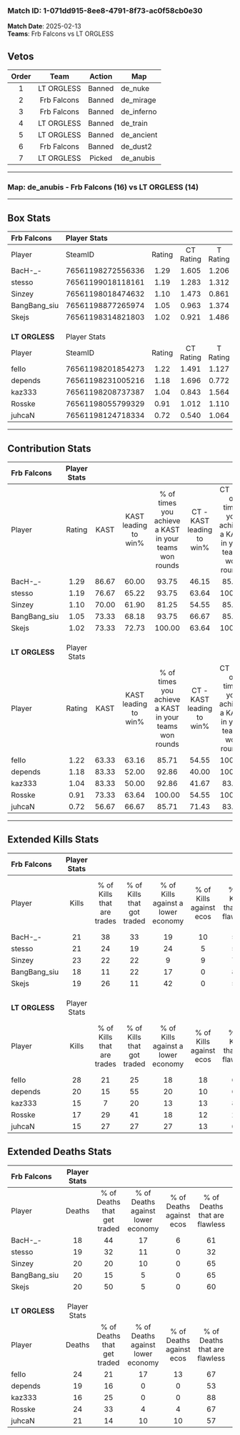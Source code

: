 ### Match ID: 1-071dd915-8ee8-4791-8f73-ac0f58cb0e30  
**Match Date**: 2025-02-13  
**Teams**: Frb Falcons vs LT ORGLESS  

## Vetos  

| Order | Team | Action | Map |
| :---: | :--: | :----: | --- |
| 1 | LT ORGLESS | Banned | de_nuke |
| 2 | Frb Falcons | Banned | de_mirage |
| 3 | Frb Falcons | Banned | de_inferno |
| 4 | LT ORGLESS | Banned | de_train |
| 5 | LT ORGLESS | Banned | de_ancient |
| 6 | Frb Falcons | Banned | de_dust2 |
| 7 | LT ORGLESS | Picked | de_anubis |

---  

### **Map**: de_anubis - Frb Falcons (16) vs LT ORGLESS (14)  
---  

## Box Stats  

| **Frb Falcons** | Player Stats      |        |           |          |       |      |       |         |        |      |     |
| :- | :- | :-: | :-: | :-: | :-: | :-: | :-: | :-: | :-: | :-: | :-: |
| Player          | SteamID           | Rating | CT Rating | T Rating | KAST  | ADR  | Kills | Assists | Deaths | K/D  | HS% |
| BacH-_-         | 76561198272556336 |  1.29  |   1.605   |  1.206   | 86.67 | 83.6 |  21   |   12    |   18   | 1.17 | 66  |
| stesso          | 76561199018118161 |  1.19  |   1.283   |  1.312   | 76.67 | 85.0 |  21   |    9    |   19   | 1.11 | 61  |
| Sinzey          | 76561198018474632 |  1.10  |   1.473   |  0.861   | 70.00 | 65.4 |  23   |    2    |   20   | 1.15 | 30  |
| BangBang_siu    | 76561198877265974 |  1.05  |   0.963   |  1.374   | 73.33 | 81.9 |  18   |    9    |   20   | 0.90 | 55  |
| Skejs           | 76561198314821803 |  1.02  |   0.921   |  1.486   | 73.33 | 67.0 |  19   |    5    |   20   | 0.95 | 52  |
|                 |                   |        |           |          |       |      |       |         |        |      |     |
|                 |                   |        |           |          |       |      |       |         |        |      |     |
|                 |                   |        |           |          |       |      |       |         |        |      |     |
| **LT ORGLESS**  | Player Stats      |        |           |          |       |      |       |         |        |      |     |
| Player          | SteamID           | Rating | CT Rating | T Rating | KAST  | ADR  | Kills | Assists | Deaths | K/D  | HS% |
| feIIo           | 76561198201854273 |  1.22  |   1.491   |  1.127   | 63.33 | 93.6 |  28   |    5    |   24   | 1.17 | 50  |
| depends         | 76561198231005216 |  1.18  |   1.696   |  0.772   | 83.33 | 79.9 |  20   |    5    |   19   | 1.05 | 45  |
| kaz333          | 76561198208737387 |  1.04  |   0.843   |  1.564   | 83.33 | 62.2 |  15   |    7    |   16   | 0.94 | 33  |
| Rosske          | 76561198055799329 |  0.91  |   1.012   |  1.110   | 73.33 | 66.4 |  17   |   10    |   24   | 0.71 | 76  |
| juhcaN          | 76561198124718334 |  0.72  |   0.540   |  1.064   | 56.67 | 55.3 |  15   |    3    |   21   | 0.71 | 46  |
---  

## Contribution Stats  

| **Frb Falcons** | Player Stats |       |                      |                                                        |                           |                                                             |                          |                                                            |
| :- | :-: | :-: | :-: | :-: | :-: | :-: | :-: | :-: |
| Player          |    Rating    | KAST  | KAST leading to win% | % of times you achieve a KAST in your teams won rounds | CT - KAST leading to win% | CT - % of times you achieve a KAST in your teams won rounds | T - KAST leading to win% | T - % of times you achieve a KAST in your teams won rounds |
| BacH-_-         |     1.29     | 86.67 |        60.00         |                         93.75                          |           46.15           |                            85.71                            |          75.00           |                           100.00                           |
| stesso          |     1.19     | 76.67 |        65.22         |                         93.75                          |           63.64           |                           100.00                            |          66.67           |                           88.89                            |
| Sinzey          |     1.10     | 70.00 |        61.90         |                         81.25                          |           54.55           |                            85.71                            |          70.00           |                           77.78                            |
| BangBang_siu    |     1.05     | 73.33 |        68.18         |                         93.75                          |           66.67           |                            85.71                            |          69.23           |                           100.00                           |
| Skejs           |     1.02     | 73.33 |        72.73         |                         100.00                         |           63.64           |                           100.00                            |          81.82           |                           100.00                           |
|                 |              |       |                      |                                                        |                           |                                                             |                          |                                                            |
|                 |              |       |                      |                                                        |                           |                                                             |                          |                                                            |
|                 |              |       |                      |                                                        |                           |                                                             |                          |                                                            |
| **LT ORGLESS**  | Player Stats |       |                      |                                                        |                           |                                                             |                          |                                                            |
| Player          |    Rating    | KAST  | KAST leading to win% | % of times you achieve a KAST in your teams won rounds | CT - KAST leading to win% | CT - % of times you achieve a KAST in your teams won rounds | T - KAST leading to win% | T - % of times you achieve a KAST in your teams won rounds |
| feIIo           |     1.22     | 63.33 |        63.16         |                         85.71                          |           54.55           |                           100.00                            |          75.00           |                           75.00                            |
| depends         |     1.18     | 83.33 |        52.00         |                         92.86                          |           40.00           |                           100.00                            |          70.00           |                           87.50                            |
| kaz333          |     1.04     | 83.33 |        50.00         |                         92.86                          |           41.67           |                            83.33                            |          57.14           |                           100.00                           |
| Rosske          |     0.91     | 73.33 |        63.64         |                         100.00                         |           54.55           |                           100.00                            |          72.73           |                           100.00                           |
| juhcaN          |     0.72     | 56.67 |        66.67         |                         85.71                          |           71.43           |                            83.33                            |          63.64           |                           87.50                            |
---  

## Extended Kills Stats  

| **Frb Falcons** | Player Stats |                            |                            |                                    |                         |                              |                                 |                                       |                    |           |
| :- | :-: | :-: | :-: | :-: | :-: | :-: | :-: | :-: | :-: | :-: |
| Player          |    Kills     | % of Kills that are trades | % of Kills that got traded | % of Kills against a lower economy | % of Kills against ecos | % of Kills that are flawless | % of Kills that are close duels | % of Kills that are assisted by flash | Pistol Round Kills | AWP Kills |
| BacH-_-         |      21      |             38             |             33             |                 19                 |           10            |              57              |                5                |                   0                   |         0          |     0     |
| stesso          |      21      |             24             |             19             |                 24                 |            5            |              57              |                5                |                   0                   |         0          |     1     |
| Sinzey          |      23      |             22             |             22             |                 9                  |            9            |              78              |                0                |                   0                   |         12         |     2     |
| BangBang_siu    |      18      |             11             |             22             |                 17                 |            0            |              89              |                0                |                  17                   |         0          |     2     |
| Skejs           |      19      |             26             |             11             |                 42                 |            0            |              53              |                5                |                  11                   |         0          |     1     |
|                 |              |                            |                            |                                    |                         |                              |                                 |                                       |                    |           |
|                 |              |                            |                            |                                    |                         |                              |                                 |                                       |                    |           |
|                 |              |                            |                            |                                    |                         |                              |                                 |                                       |                    |           |
| **LT ORGLESS**  | Player Stats |                            |                            |                                    |                         |                              |                                 |                                       |                    |           |
| Player          |    Kills     | % of Kills that are trades | % of Kills that got traded | % of Kills against a lower economy | % of Kills against ecos | % of Kills that are flawless | % of Kills that are close duels | % of Kills that are assisted by flash | Pistol Round Kills | AWP Kills |
| feIIo           |      28      |             21             |             25             |                 18                 |           18            |              61              |                4                |                   0                   |         0          |     4     |
| depends         |      20      |             15             |             55             |                 20                 |           10            |              60              |               10                |                   5                   |         0          |     0     |
| kaz333          |      15      |             7              |             20             |                 13                 |           13            |              80              |                7                |                   7                   |         10         |     1     |
| Rosske          |      17      |             29             |             41             |                 18                 |           12            |              29              |                6                |                   0                   |         0          |     0     |
| juhcaN          |      15      |             27             |             27             |                 27                 |           13            |              60              |               20                |                   0                   |         0          |     1     |
## Extended Deaths Stats  

| **Frb Falcons** | Player Stats |                             |                                   |                          |                               |                            |                           |               |
| :- | :-: | :-: | :-: | :-: | :-: | :-: | :-: | :-: |
| Player          |    Deaths    | % of Deaths that get traded | % of Deaths against lower economy | % of Deaths against ecos | % of Deaths that are flawless | % of Deaths that are close | % of Deaths while blinded | Deaths to AWP |
| BacH-_-         |      18      |             44              |                17                 |            6             |              61               |             11             |             0             |       0       |
| stesso          |      19      |             32              |                11                 |            0             |              32               |             11             |             5             |       2       |
| Sinzey          |      20      |             20              |                10                 |            0             |              65               |             5              |             0             |       1       |
| BangBang_siu    |      20      |             15              |                 5                 |            0             |              65               |             15             |             5             |       3       |
| Skejs           |      20      |             50              |                 5                 |            0             |              60               |             0              |             0             |       3       |
|                 |              |                             |                                   |                          |                               |                            |                           |               |
|                 |              |                             |                                   |                          |                               |                            |                           |               |
|                 |              |                             |                                   |                          |                               |                            |                           |               |
| **LT ORGLESS**  | Player Stats |                             |                                   |                          |                               |                            |                           |               |
| Player          |    Deaths    | % of Deaths that get traded | % of Deaths against lower economy | % of Deaths against ecos | % of Deaths that are flawless | % of Deaths that are close | % of Deaths while blinded | Deaths to AWP |
| feIIo           |      24      |             21              |                17                 |            13            |              67               |             0              |             0             |       3       |
| depends         |      19      |             16              |                 0                 |            0             |              53               |             5              |             0             |       1       |
| kaz333          |      16      |             25              |                 0                 |            0             |              88               |             0              |            13             |       3       |
| Rosske          |      24      |             33              |                 4                 |            4             |              67               |             4              |             4             |       3       |
| juhcaN          |      21      |             14              |                10                 |            10            |              57               |             5              |            10             |       3       |
